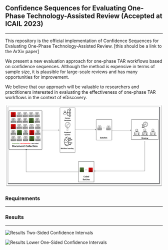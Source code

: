 ## Confidence Sequences for Evaluating One-Phase Technology-Assisted Review (Accepted at ICAIL 2023)
---
This repository is the official implementation of Confidence Sequences for Evaluating One-Phase Technology-Assisted Review. [this should be a link to the ArXiv paper]

We present a new evaluation approach for one-phase TAR workflows based on confidence sequences. Although the method is expensive in terms of sample size, it is plausible for large-scale reviews and has many opportunities for improvement.

We believe that our approach will be valuable to researchers and practitioners interested in evaluating the effectiveness of one-phase TAR workflows in the context of eDiscovery.

![Diagram of One-Phase TAR](One_Phase_TAR.png "Diagram of One-Phase TAR")

### Requirements
---


### Results
---


![Results Two-Sided Confidence Intervals](95_two-sided_conf_interval.png "95% two-sided confidence intervals on recall for OneShot/URE (dark) vs. our method (light) for post-review coding
effort from 100 to 25600 documents")



![Results Lower One-Sided Confidence Intervals](95_lower_one-sided_conf_interval.png "95% lower one-sided confidence intervals on recall for OneShot/URE (dark) vs. skewed intervals for our method (light)")
